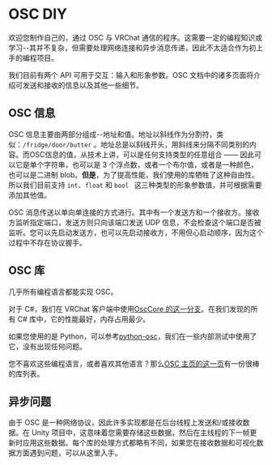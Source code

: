# OSC DIY

欢迎您制作自己的，通过 OSC 与 VRChat 通信的程序。这需要一定的编程知识或学习--其并不复杂，但需要处理网络连接和异步消息传递，因此不太适合作为初上手的编程项目。

我们目前有两个 API 可用于交互：输入和形象参数。OSC 文档中的诸多页面将介绍可发送和接收的信息以及其他一些细节。

## OSC 信息

OSC 信息主要由两部分组成--地址和值。地址以斜线作为分割符，类似：`/fridge/door/butter` 。地址总是以斜线开头，用斜线来分隔不同类别的内容。而OSC信息的值，从技术上讲，可以是任何支持类型的任意组合 —— 因此可以它是单个字符串，也可以是 3 个浮点数，或者一个布尔值，或者是一种颜色，也可以是二进制 blob。**但是**，为了提高性能，我们使用的库牺牲了这种自由性。所以我们目前支持 `int`、`float` 和 `bool ` 这三种类型的形象参数值，并可根据需要添加其他值。

OSC 消息传送以单向单连接的方式进行。其中有一个发送方和一个接收方。接收方监听指定端口，发送方则只向该端口发送 UDP 信息，不会检查这个端口是否被监听。您可以先启动发送方，也可以先启动接收方，不用但心启动顺序，因为这个过程中不存在协议握手。

## OSC 库

几乎所有编程语言都能实现 OSC。

对于 C#，我们在 VRChat 客户端中使用[OscCore 的这一分支](https://github.com/vrchat/osccore/tree/all-in-one)。在我们发现的所有 C# 库中，它的性能最好，内存占用最少。

如果您使用的是 Python，可以参考[python-osc](https://github.com/attwad/python-osc)，我们在一些内部测试中使用了它，没有出现任何问题。

您不喜欢这些编程语言，或者喜欢其他语言？那么[OSC 主页的这一页](https://cnmat.org/OpenSoundControl/)有一份很棒的库列表。

## 异步问题

由于 OSC 是一种网络协议，因此许多实现都是在后台线程上发送和/或接收数据。在 Unity 项目中，这意味着您需要存储这些数据，然后在主线程的下一帧更新时应用这些数据。每个库的处理方式都略有不同，如果您在接收数据和可视化数据方面遇到问题，可以从这里入手。

